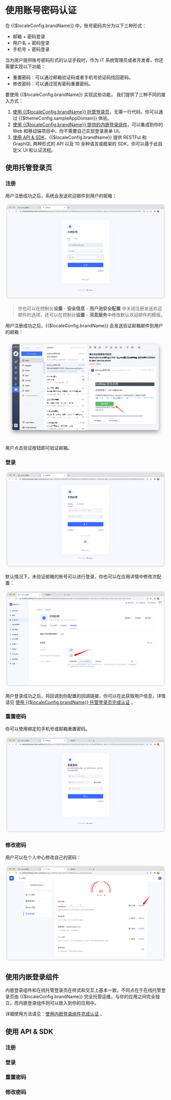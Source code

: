 # 使用账号密码认证

<LastUpdated/>

在 {{$localeConfig.brandName}} 中，账号密码共分为以下三种形式：

* 邮箱 + 密码登录
* 用户名 + 密码登录
* 手机号 + 密码登录

当为用户提供账号密码形式的认证手段时，作为 IT 系统管理员或者开发者，你还需要实现以下功能：

* 重置密码：可以通过邮箱验证码或者手机号验证码找回密码。
* 修改密码：可以通过现有密码重置密码。

要使用 {{$localeConfig.brandName}} 实现这些功能， 我们提供了三种不同的接入方式：

1. [使用 {{$localeConfig.brandName}} 托管登录页](#使用托管登录页)，无需一行代码，你可以通过 {{$themeConfig.sampleAppDomain}} 体验。
2. [使用 {{$localeConfig.brandName}} 提供的内嵌登录组件](#使用内嵌登录组件)，可以集成到你的 Web 和移动端项目中，你不需要自己实现登录表单 UI。
3. [使用 API & SDK](#使用-api-sdk)，{{$localeConfig.brandName}} 提供 RESTFul 和 GraphQL 两种形式的 API 以及 10 余种语言或框架的 SDK，你可以基于此自定义 UI 和认证流程。

## 使用托管登录页

### 注册

用户注册成功之后，系统会发送欢迎邮件到用户的邮箱：

![](../../images/register-by-email.png)

> 你也可以在控制台**设置** - **安全信息** - **用户池安全配置** 中关闭注册发送欢迎邮件的选项，还可以在控制台**设置** - **消息服务**中修改默认欢迎邮件的模版。

用户注册成功之后，{{$localeConfig.brandName}} 会发送验证邮箱邮件到用户的邮箱：

![](../../images/verify-user-email.png)

用户点击验证按钮即可验证邮箱。

### 登录

![](../../images/login-page.png)

默认情况下，未验证邮箱的账号可以进行登录，你也可以在应用详情中修改次配置：

![](../../images/disable-unverified-email-login.png)

用户登录成功之后，将回调到你配置的回调链接，你可以在此获取用户信息，详情请见 [使用 {{$localeConfig.brandName}} 托管登录页完成认证](/guides/basics/authenticate-first-user/use-hosted-login-page.md) 。

### 重置密码

你可以使用绑定的手机号或邮箱重置密码。

![](../../images/forget-password.png)

### 修改密码

用户可以在个人中心修改自己的密码：

![](../../images/change-password.png)

## 使用内嵌登录组件

内嵌登录组件和在线托管登录页在样式和交互上基本一致，不同点在于在线托管登录页由 {{$localeConfig.brandName}} 完全托管运维，与你的应用之间完全独立，而内嵌登录组件则可以嵌入到你的应用中。

详细使用方法请见：[使用内嵌登录组件完成认证](/guides/basics/authenticate-first-user/use-embeded-login-component/) 。

## 使用 API & SDK

### 注册

<StackSelector snippet="register-by-email-password" selectLabel="选择语言" :order="['java', 'javascript', 'python', 'csharp']"/>

### 登录

<StackSelector snippet="login-by-email-password" selectLabel="选择语言" :order="['java', 'javascript', 'python', 'csharp']"/>

### 重置密码

<StackSelector snippet="reset-password" selectLabel="选择语言" :order="['java', 'javascript', 'python', 'csharp']"/>

### 修改密码

<StackSelector snippet="update-password" selectLabel="选择语言" :order="['java', 'javascript', 'python', 'csharp']"/>
